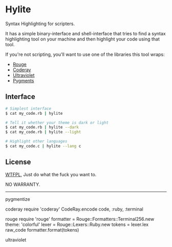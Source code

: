 Hylite
======

Syntax Highlighting for scripters.

It has a simple binary-interface and shell-interface that tries to find a
syntax highlighting tool on your machine and then highlight your code using that tool.

If you're not scripting, you'll want to use one of the libraries this tool wraps:

* [Rouge](http://rouge.jneen.net)
* [Coderay](http://coderay.rubychan.de)
* [Ultraviolet](https://rubygems.org/gems/ultraviolet)
* [Pygments](http://pygments.org)


Interface
---------

```sh
# Simplest interface
$ cat my_code.rb | hylite

# Tell it whether your theme is dark or light
$ cat my_code.rb | hylite --dark
$ cat my_code.rb | hylite --light

# Highlight other languages
$ cat my_code.c | hylite --lang c
```


License
-------

[WTFPL](http://www.wtfpl.net/about/), Just do what the fuck you want to.

NO WARRANTY.


---------

pygmentize

coderay
  require 'coderay'
  CodeRay.encode code, :ruby, :terminal

rouge
  require 'rouge'
  formatter = Rouge::Formatters::Terminal256.new theme: 'colorful'
  lexer     = Rouge::Lexers::Ruby.new
  tokens    = lexer.lex raw_code
  formatter.format(tokens)

ultraviolet
